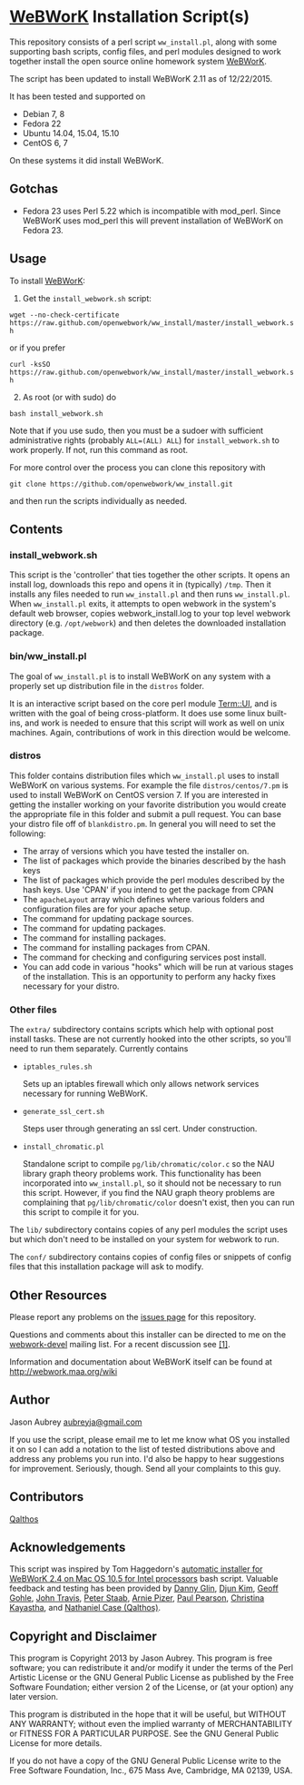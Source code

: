 [WeBWorK](https://github.com/openwebwork) Installation Script(s)
===============================================================

This repository consists of a perl script `ww_install.pl`, along with some supporting bash scripts, 
config files, and perl modules designed to work together install the open source online homework system 
[WeBWorK](https://github.com/openwebwork).

The script has been updated to install WeBWorK 2.11 as of 12/22/2015.

It has been tested and supported on 
*  Debian 7, 8
*  Fedora 22
*  Ubuntu 14.04, 15.04, 15.10
*  CentOS 6, 7

On these systems it did install WeBWorK. 

Gotchas
-------

-  Fedora 23 uses Perl 5.22 which is incompatible with mod_perl.  Since WeBWorK uses mod_perl this will prevent installation of WeBWorK on Fedora 23.  

Usage
-------

To install [WeBWorK](https://github.com/openwebwork):

1. Get the `install_webwork.sh` script:

  `wget --no-check-certificate https://raw.github.com/openwebwork/ww_install/master/install_webwork.sh`
  
  or if you prefer
  
  `curl -ksSO https://raw.github.com/openwebwork/ww_install/master/install_webwork.sh`

2. As root (or with sudo) do

  `bash install_webwork.sh`

Note that if you use sudo, then you must be a sudoer with sufficient administrative rights 
(probably `ALL=(ALL) ALL`) for `install_webwork.sh` to work properly. If not, run this command as root.

For more control over the process you can clone this repository with

`git clone https://github.com/openwebwork/ww_install.git`

and then run the scripts individually as needed.

Contents
--------

### install_webwork.sh

This script is the 'controller' that ties together the other scripts.  It opens an install log, downloads this
repo and opens it in (typically) `/tmp`.  Then it installs any files needed to run `ww_install.pl` and then runs `ww_install.pl`.
When `ww_install.pl` exits, it attempts to open webwork in the system's default web browser, copies 
webwork_install.log to your top level webwork directory (e.g. `/opt/webwork`) and then deletes the downloaded installation package.

### bin/ww_install.pl

The goal of `ww_install.pl` is to install WeBWorK on any system with a properly set up distribution file in the `distros` folder.  

It is an interactive script based on the core perl module [Term::UI](http://perldoc.perl.org/Term/UI.html), and is written with the goal of being cross-platform.  It does use some linux built-ins, and work is needed to ensure that this script will work as well on unix machines. Again, contributions of work in this direction would be welcome.

### distros

This folder contains distribution files which `ww_install.pl` uses to install WeBWorK on various systems.  For example the file `distros/centos/7.pm` is used to install WeBWorK on CentOS version 7.  If you are interested in getting the installer working on your favorite distribution you would create the appropriate file in this folder and submit a pull request.  You can base your distro file off of `blankdistro.pm`.  In general you will need to set the following:
* The array of versions which you have tested the installer on.
* The list of packages which provide the binaries described by the hash keys
* The list of packages which provide the perl modules described by the hash keys.  Use 'CPAN' if you intend to get the package from CPAN
* The `apacheLayout` array which defines where various folders and configuration files are for your apache setup.
* The command for updating package sources.
* The command for updating packages.
* The command for installing packages.
* The command for installing packages from CPAN.
* The command for checking and configuring services post install.
* You can add code in various "hooks" which will be run at various stages of the installation.  This is an opportunity to perform any hacky fixes necessary for your distro.  

### Other files

The `extra/` subdirectory contains scripts which help with optional post install tasks.  These are not currently 
hooked into the other scripts, so you'll need to run them separately.  Currently contains

* `iptables_rules.sh` 

  Sets up an iptables firewall which only allows network services necessary for running WeBWorK.

* `generate_ssl_cert.sh`

  Steps user through generating an ssl cert.  Under construction.

* `install_chromatic.pl`

  Standalone script to compile `pg/lib/chromatic/color.c` so the NAU library graph theory problems work. This
  functionality has been incorporated into `ww_install.pl`, so it should not be necessary to run this script. However,
  if you find the NAU graph theory problems are complaining that `pg/lib/chromatic/color` doesn't exist, then you 
  can run this script to compile it for you.

The `lib/` subdirectory contains copies of any perl modules the script uses but which don't need to be installed 
on your system for webwork to run.

The `conf/` subdirectory contains copies of config files or snippets of config files that this installation package
will ask to modify.

Other Resources
----------------

Please report any problems on the [issues page](https://github.com/openwebwork/ww_install/issues?state=open) for this
repository.

Questions and comments about this installer can be directed to me on the [webwork-devel](http://webwork.maa.org/mailman/listinfo/webwork-devel)
mailing list. For a recent discussion see [[1]](http://webwork.maa.org/pipermail/webwork-devel/2013-June/001089.html).

Information and documentation about WeBWorK itself can be found at http://webwork.maa.org/wiki

Author
--------

Jason Aubrey <aubreyja@gmail.com>

If you use the script, please email me to let me know what OS you installed it on so I can add a notation to
the list of tested distributions above and address any problems you run into. I'd also be happy to hear 
suggestions for improvement.  Seriously, though.  Send all your complaints to this guy.  

Contributors
------------

[Qalthos](https://github.com/Qalthos)

Acknowledgements
----------------

This script was inspired by Tom Haggedorn's [automatic installer for WeBWorK 2.4 on Mac OS 10.5 for Intel processors](http://webwork.maa.org/wiki/Automatic_Installer_for_2.4_on_Mac_OS_10.5_for_Intel_processors) bash script.
Valuable feedback and testing has been provided by [Danny Glin](https://github.com/dlglin), [Djun Kim](https://github.com/djun-kim),
[Geoff Gohle](https://github.com/goehle), [John Travis](https://github.com/drjt), [Peter Staab](https://github.com/pstaabp),
[Arnie Pizer](https://github.com/apizer), [Paul Pearson](https://github.com/paultpearson), [Christina Kayastha](https://github.com/christinakayastha), and
[Nathaniel Case (Qalthos)](https://github.com/Qalthos).

Copyright and Disclaimer
-------------------------

This program is Copyright 2013 by Jason Aubrey.  This program is
free software; you can redistribute it and/or modify it under the terms
of the Perl Artistic License or the GNU General Public License as
published by the Free Software Foundation; either version 2 of the
License, or (at your option) any later version.

This program is distributed in the hope that it will be useful, but
WITHOUT ANY WARRANTY; without even the implied warranty of
MERCHANTABILITY or FITNESS FOR A PARTICULAR PURPOSE.  See the GNU
General Public License for more details.

If you do not have a copy of the GNU General Public License write to
the Free Software Foundation, Inc., 675 Mass Ave, Cambridge, MA 02139,
USA.

